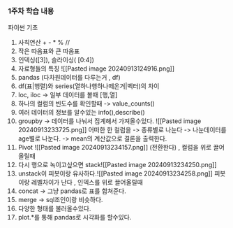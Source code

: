 ### 1주차 학습 내용
파이썬 기초 
1. 사칙연산 + - \* % //
2. 작은 따옴표와 큰 따옴표
3. 인덱싱(\[3]), 슬라이싱( \[0:4])
4. 자료형들의 특징
![[Pasted image 20240913124916.png]]
5. pandas (다차원데이터를 다루는거 , df)
6. df(표|행렬)와 series(열하나행하나떼온거|벡터)의 차이
7. loc, iloc -> 일부 데이터를 볼때 [행,열]
8. 하나의 컬럼의 빈도수를 확인할때 -> value_counts()
9. 여러 데이터의 정보를 알수있는 info(),describe()
10. groupby -> 데이터를 나눠서 집계해서 가져올수있다.
![[Pasted image 20240913233725.png]]
어떠한 한 컬럼을 -> 종류별로 나눈다 -> 나눈데이터를 age별로 나눈다. -> mean의 계산값으로 결론을 출력한다.
11.  Pivot ![[Pasted image 20240913234157.png]] (전환한다) , 컬럼을 위로 끌어올릴때
12. 다시 행으로 녹이고싶으면 stack![[Pasted image 20240913234250.png]]
13. unstack이 피봇이랑 유사하다.![[Pasted image 20240913234258.png]] 피봇이랑 레벨차이가 난다 , 인덱스를 위로 끌어올릴때
14. concat -> 그냥 pandas로 표를 합쳐준다.
15. merge -> sql조인이랑 비슷하다.
16. 다양한 형태를 불러올수있다.
17. plot.\*를 통해 pandas로 시각화를 할수있다.

